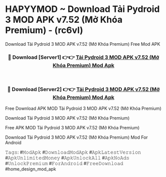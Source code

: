 # HAPYYMOD ~ Download Tải Pydroid 3 MOD APK v7.52 (Mở Khóa Premium) - (rc6vl)
Download Tải Pydroid 3 MOD APK v7.52 (Mở Khóa Premium) Free Mod APK

<div align="center">
<h3>🔴 Download [Server1] 👉👉 <a href="https://apk-comot.site?title=Tải_Pydroid_3_MOD_APK_v7.52_(Mở_Khóa_Premium)">Tải Pydroid 3 MOD APK v7.52 (Mở Khóa Premium) Mod Apk</a></h3><br>

<h3>🔴 Download [Server2] 👉👉 <a href="https://apk-comot.site?title=Tải_Pydroid_3_MOD_APK_v7.52_(Mở_Khóa_Premium)">Tải Pydroid 3 MOD APK v7.52 (Mở Khóa Premium) Mod Apk</a></h3>
</div>


Free Download APK MOD Tải Pydroid 3 MOD APK v7.52 (Mở Khóa Premium)

Download Tải Pydroid 3 MOD APK v7.52 (Mở Khóa Premium) 

Free APK MOD Tải Pydroid 3 MOD APK v7.52 (Mở Khóa Premium) 

Download Tải Pydroid 3 MOD APK v7.52 (Mở Khóa Premium) Mod For Android

𝚃𝚊𝚐𝚜: #𝙼𝚘𝚍𝙰𝚙𝚔 #𝙳𝚘𝚠𝚗𝚕𝚘𝚊𝚍𝙼𝚘𝚍𝙰𝚙𝚔 #𝙰𝚙𝚔𝙻𝚊𝚝𝚎𝚜𝚝𝚅𝚎𝚛𝚜𝚒𝚘𝚗 #𝙰𝚙𝚔𝚄𝚗𝚕𝚒𝚖𝚒𝚝𝚎𝚍𝙼𝚘𝚗𝚎𝚢 #𝙰𝚙𝚔𝚄𝚗𝚕𝚘𝚌𝚔𝙰𝚕𝚕 #𝙰𝚙𝚔𝙽𝚘𝙰𝚍𝚜 #𝚄𝚗𝚕𝚘𝚌𝚔𝙿𝚛𝚎𝚖𝚒𝚞𝚖 #𝙵𝚘𝚛𝙰𝚗𝚍𝚛𝚘𝚒𝚍 #𝙵𝚛𝚎𝚎𝙳𝚘𝚠𝚗𝚕𝚘𝚊𝚍 #home_design_mod_apk